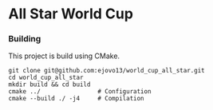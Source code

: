 # All Star World Cup

### Building

This project is build using CMake.

```
git clone git@github.com:ejovo13/world_cup_all_star.git
cd world_cup_all_star
mkdir build && cd build
cmake ../                # Configuration
cmake --build ./ -j4     # Compilation
```